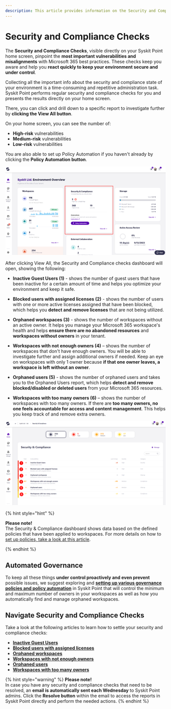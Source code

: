 ```yaml
---
description: This article provides information on the Security and Compliance checks feature in Syskit Point.
---
```


# Security and Compliance Checks

The **Security and Compliance Checks**, visible directly on your Syskit Point home screen, pinpoint the **most important vulnerabilities and misalignments** with Microsoft 365 best practices. These checks keep you aware and help you **react quickly to keep your environment secure and under control**.

Collecting all the important info about the security and compliance state of your environment is a time-consuming and repetitive administration task. Syskit Point performs regular security and compliance checks for you and presents the results directly on your home screen. 

There, you can click and drill down to a specific report to investigate further by **clicking the View All button**.

On your home screen, you can see the number of:
  * **High-risk** vulnerabilities
  * **Medium-risk** vulnerabilities
  * **Low-risk** vulnerabilities

You are also able to set up Policy Automation if you haven't already by clicking the **Policy Automation button**. 


![Security & Compliance checks - Home](../../.gitbook/assets/security-and-compliance-checks_home.png)


After clicking View All, the Security and Compliance checks dashboard will open, showing the following: 


* **Inactive Guest Users (1)** - shows the number of guest users that have been inactive for a certain amount of time and helps you optimize your environment and keep it safe.

* **Blocked users with assigned licenses (2)** - shows the number of users with one or more active licenses assigned that have been blocked, which helps you **detect and remove licenses** that are not being utilized.

* **Orphaned workspaces (3)** - shows the number of workspaces without an active owner. It helps you manage your Microsoft 365 workspace's health and helps **ensure there are no abandoned resources** and **workspaces without owners** in your tenant. 

* **Workspaces with not enough owners (4)** – shows the number of workspaces that don't have enough owners. You will be able to investigate further and assign additional owners if needed. Keep an eye on workspaces with only 1 owner because **if that one owner leaves, a workspace is left without an owner**. 

* **Orphaned users (5)** - shows the number of orphaned users and takes you to the Orphaned Users report, which helps **detect and remove blocked/disabled or deleted users** from your Microsoft 365 resources. 

* **Workspaces with too many owners (6)** – shows the number of workspaces with too many owners. If there are **too many owners, no one feels accountable for access and content management**. This helps you keep track of and remove extra owners. 

![Security & Compliance Checks](../../.gitbook/assets/security-compliance-checks_dashboard.png)

{% hint style="hint" %}

**Please note!**  
The Security & Compliance dashboard shows data based on the defined policies that have been applied to workspaces. For more details on how to [set up policies, take a look at this article](../../governance-and-automation/automated-workflows/set-up-policies.md).

{% endhint %}


## Automated Governance

To keep all these things **under control proactively and even prevent** possible issues, we suggest exploring and [**setting up various governance policies and policy automation**](../governance-and-automation/automated-workflows/README.md) in Syskit Point that will control the minimum and maximum number of owners in your workspaces as well as how you automatically find and manage orphaned workspaces. 
 
## Navigate Security and Compliance Checks

Take a look at the following articles to learn how to settle your security and compliance checks: 

 * [**Inactive Guest Users**](../security-compliance-checks/inactive-guest-users.md)
 * [**Blocked users with assigned licenses**](../security-compliance-checks/blocked-users-assigned-license.md)
 * [**Orphaned workspaces** ](../security-compliance-checks/orphaned-workspaces.md)
 * [**Workspaces with not enough owners**](../security-compliance-checks/workspaces-not-enough-owners.md)
 * [**Orphaned users**](../security-compliance-checks/orphaned-users.md)
 * [**Workspaces with too many owners**](../security-compliance-checks/inactive-guest-users.md)

{% hint style="warning" %}
**Please note!**  
In case you have any security and compliance checks that need to be resolved, an **email is automatically sent each Wednesday** to Syskit Point admins. Click the **Resolve button** within the email to access the reports in Syskit Point directly and perform the needed actions.
{% endhint %}



